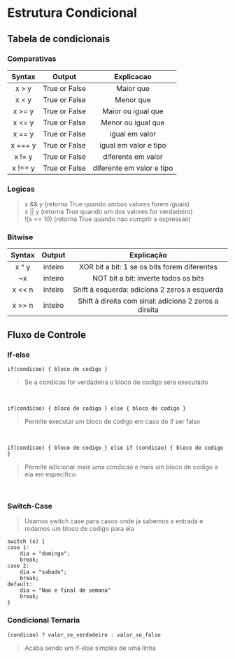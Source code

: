 # Estrutura Condicional

## Tabela de condicionais

### Comparativas
| Syntax  |    Output     |        Explicacao         |
|:-------:|:-------------:|:-------------------------:|
|  x > y  | True or False |         Maior que         |
|  x < y  | True or False |         Menor que         |
| x >= y  | True or False |    Maior ou igual que     |
| x <= y  | True or False |    Menor ou igual que     |
| x == y  | True or False |      igual em valor       |
| x === y | True or False |   igual em valor e tipo   |
| x != y  | True or False |    diferente em valor     |
| x !== y | True or False | diferente em valor e tipo |


### Logicas
> x && y (retorna True quando ambos valores forem iguais)
> <br>
> x || y (retorna True quando um dos valores for verdadeiro)
> <br>
> !(x == 10) (retorna True quando nao cumprir a expressao)

### Bitwise
| Syntax | Output  |                      Explicação                       |
|:------:|:-------:|:-----------------------------------------------------:|
| x ^ y  | inteiro |     XOR bit a bit: 1 se os bits forem diferentes      |
|   ~x   | inteiro |         NOT bit a bit: inverte todos os bits          |
| x << n | inteiro |     Shift à esquerda: adiciona 2 zeros a esquerda     |
| x >> n | inteiro | Shift à direita com sinal: adiciona 2 zeros a direita |


## Fluxo de Controle

### If-else
```if(condicao) { bloco de codigo }```
> Se a condicao for verdadeira o bloco de codigo sera executado
<br>
 
```if(condicao) { bloco de codigo } else { bloco de codigo }```
> Permite executar um bloco de codigo em caso do if ser falso
<br>

```if(condicao) { bloco de codigo } else if (condicao) { bloco de codigo }```
> Permite adicionar mais uma condicao e mais um bloco de codigo a ela em especifico
<br>

### Switch-Case
> Usamos switch case para casos onde ja sabemos a entrada e rodamos um bloco de codigo para ela
> <br>


```
switch (x) {
case 1: 
    dia = "domingo";
    break;
case 2:
    dia = "sabado";
    break;
default:
    dia = "Nao e final de semana"
    break;
}
```

### Condicional Ternaria
```(condicao) ? valor_se_verdadeiro : valor_se_falso```
> Acaba sendo um if-else simples de uma linha
